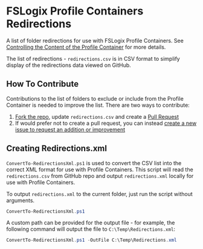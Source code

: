 # FSLogix Profile Containers Redirections

A list of folder redirections for use with FSLogix Profile Containers. See [Controlling the Content of the Profile Container](https://docs.fslogix.com/display/20170529/Controlling+the+Content+of+the+Profile+Container) for more details.

The list of redirections - `redirections.csv` is in CSV format to simplify display of the redirections data viewed on GitHub.

## How To Contribute

Contributions to the list of folders to exclude or include from the Profile Container is needed to improve the list. There are two ways to contribute:

1. [Fork the repo](https://help.github.com/en/articles/fork-a-repo), update `redirections.csv` and create a [Pull Request](https://help.github.com/en/desktop/contributing-to-projects/creating-a-pull-request)
2. If would prefer not to create a pull request, you can instead [create a new issue to request an addition or improvement](https://github.com/aaronparker/FSLogix/issues/new?assignees=&labels=&template=custom.md&title=)

## Creating Redirections.xml

`ConvertTo-RedirectionsXml.ps1` is used to convert the CSV list into the correct XML format for use with Profile Containers. This script will read the `redirections.csv` from GitHub repo and output `redirections.xml` locally for use with Profile Containers.

To output `redirections.xml` to the current folder, just run the script without arguments.

```powershell
ConvertTo-RedirectionsXml.ps1
```

A custom path can be provided for the output file - for example, the following command will output the file to `C:\Temp\Redirections.xml`:

```powershell
ConvertTo-RedirectionsXml.ps1 -OutFile C:\Temp\Redirections.xml
```
